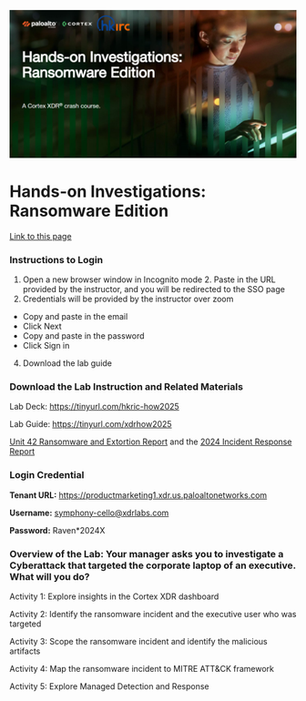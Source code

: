 ![Cortex HoW](how_ransomware.png)
<h1>Hands-on Investigations: Ransomware Edition​</h1>

[Link to this page](https://tinyurl.com/hkric-how2025)

<h3>Instructions to Login​</h3>

1. Open a new browser window in Incognito mode​
​2. Paste in the URL provided by the instructor, and you will be redirected to the SSO page​
3. Credentials will be provided by the instructor over zoom​
- Copy and paste in the email​
- Click Next​
- Copy and paste in the password​
- Click Sign in​
4. Download the lab guide​

<h3>Download the Lab Instruction and Related Materials</h3>

Lab Deck: https://tinyurl.com/hkric-how2025

Lab Guide: https://tinyurl.com/xdrhow2025 ​

[Unit 42 Ransomware and Extortion Report](https://start.paloaltonetworks.com/2023-unit42-ransomware-extortion-report) and the [2024 Incident Response Report](https://www.paloaltonetworks.com/resources/research/unit-42-incident-response-report)

<h3>Login Credential​</h3>

**Tenant URL:** https://productmarketing1.xdr.us.paloaltonetworks.com​

**​Username:** symphony-cello@xdrlabs.com​

**Password:** Raven*2024X​


<h3>Overview of the Lab:  Your manager asks you to investigate a Cyberattack that targeted the corporate laptop of an executive. What will you do?​</h3>

Activity 1: Explore insights in the Cortex XDR dashboard


Activity 2: Identify the ransomware incident and the executive user who was targeted ​

Activity 3: Scope the ransomware incident and identify the malicious artifacts​

Activity 4: Map the ransomware incident to MITRE ATT&CK framework​

Activity 5: Explore Managed Detection and Response​
​
